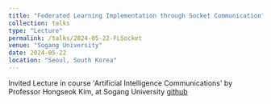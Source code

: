 ```yaml
---
title: "Federated Learning Implementation through Socket Communication"
collection: talks
type: "Lecture"
permalink: /talks/2024-05-22-FLSocket
venue: "Sogang University"
date: 2024-05-22
location: "Seoul, South Korea"
---
```


Invited Lecture in course 'Artificial Intelligence Communications' by Professor Hongseok Kim, at Sogang University
[github](https://github.com/sungminkg/FL_Socket)
